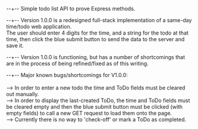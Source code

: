 --+-- Simple todo list API to prove Express methods.

--+-- Version 1.0.0 is a redesigned full-stack implementation of a same-day time/todo web application.  <br>
The user should enter 4 digits for the time, and a string for the todo at that time, then click the blue submit button to send the data to the server and save it.  

--+-- Version 1.0.0 is functioning, but has a number of shortcomings that are in the process of being refined/fixed as of this writing.

--+-- Major known bugs/shortcomings for V1.0.0:  
<br> -->  In order to enter a new todo the time and ToDo fields must be cleared out manually.
<br> -->  In order to display the last-created ToDo, the time and ToDo fields must be cleared empty and then the blue submit button must be clicked (with empty fields) to call a new GET request to load them onto the page.
<br> --> Currently there is no way to 'check-off' or mark a ToDo as completed.

